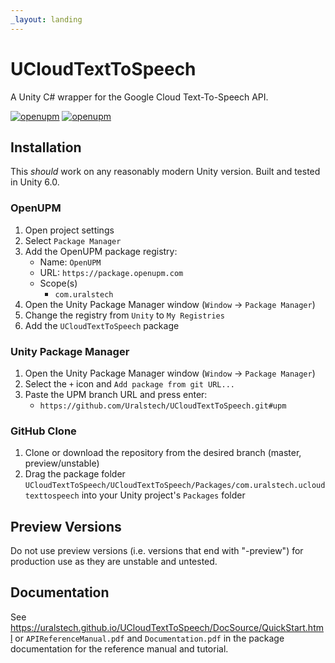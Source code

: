 ```yaml
---
_layout: landing
---
```


# UCloudTextToSpeech

A Unity C# wrapper for the Google Cloud Text-To-Speech API.

[![openupm](https://img.shields.io/npm/v/com.uralstech.ucloudtexttospeech?label=openupm&registry_uri=https://package.openupm.com)](https://openupm.com/packages/com.uralstech.ucloudtexttospeech/)
[![openupm](https://img.shields.io/badge/dynamic/json?color=brightgreen&label=downloads&query=%24.downloads&suffix=%2Fmonth&url=https%3A%2F%2Fpackage.openupm.com%2Fdownloads%2Fpoint%2Flast-month%2Fcom.uralstech.ucloudtexttospeech)](https://openupm.com/packages/com.uralstech.ucloudtexttospeech/)

## Installation

This *should* work on any reasonably modern Unity version. Built and tested in Unity 6.0.

### OpenUPM

1. Open project settings
2. Select `Package Manager`
3. Add the OpenUPM package registry:
    - Name: `OpenUPM`
    - URL: `https://package.openupm.com`
    - Scope(s)
        - `com.uralstech`
4. Open the Unity Package Manager window (`Window` -> `Package Manager`)
5. Change the registry from `Unity` to `My Registries`
6. Add the `UCloudTextToSpeech` package

### Unity Package Manager

1. Open the Unity Package Manager window (`Window` -> `Package Manager`)
2. Select the `+` icon and `Add package from git URL...`
3. Paste the UPM branch URL and press enter:
    - `https://github.com/Uralstech/UCloudTextToSpeech.git#upm`

### GitHub Clone

1. Clone or download the repository from the desired branch (master, preview/unstable)
2. Drag the package folder `UCloudTextToSpeech/UCloudTextToSpeech/Packages/com.uralstech.ucloudtexttospeech` into your Unity project's `Packages` folder

## Preview Versions

Do not use preview versions (i.e. versions that end with "-preview") for production use as they are unstable and untested.

## Documentation

See <https://uralstech.github.io/UCloudTextToSpeech/DocSource/QuickStart.html> or `APIReferenceManual.pdf` and `Documentation.pdf` in the package documentation for the reference manual and tutorial.
